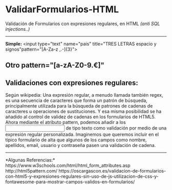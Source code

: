 # ValidarFormularios-HTML
Validación de Formularios con expresiones regulares, en HTML *(anti SQL injections..)*
<hr>

**Simple:** <input type="text" name="pais" title="TRES LETRAS espacio y signos"pattern="[A-Za-z ,.-]{3}">

**Otro** pattern="[a-zA-Z0-9.€]"
----------------------------------------------------------------------------------------
## Validaciones con expresiones regulares:

Según wikipedia: Una expresión regular, a menudo llamada también regex, es una secuencia de caracteres que forma
un patrón de búsqueda, principalmente utilizada para la búsqueda de patrones de cadenas de caracteres u operaciones
de sustituciones.
Y esa misma posibilidad se ha añadido al control de validez de cadenas en los formularios de HTML5. Ahora mediante
el atributo pattern, podemos añadir a los <input> de tipo texto como validación por medio de una expresión regular
personalizada.
Imaginemos que queremos incluir en el típico formulario de alta que algunos de los campos como nombre, apellidos,
email, usuario y contraseña pasen una validación de cadena.

<hr>
*Algunas Referencias:*
https://www.w3schools.com/html/html_form_attributes.asp
http://html5pattern.com/
https://oscargascon.es/validacion-de-formularios-con-html5-y-expresiones-regulares-sin-uso-de-js-utilizacion-de-css-y-fontawesome-para-mostrar-campos-validos-en-formularios/
